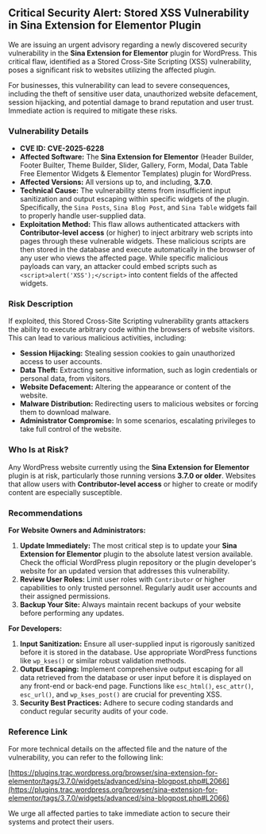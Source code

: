 ## Critical Security Alert: Stored XSS Vulnerability in Sina Extension for Elementor Plugin

We are issuing an urgent advisory regarding a newly discovered security vulnerability in the **Sina Extension for Elementor** plugin for WordPress. This critical flaw, identified as a Stored Cross-Site Scripting (XSS) vulnerability, poses a significant risk to websites utilizing the affected plugin.

For businesses, this vulnerability can lead to severe consequences, including the theft of sensitive user data, unauthorized website defacement, session hijacking, and potential damage to brand reputation and user trust. Immediate action is required to mitigate these risks.

### Vulnerability Details

*   **CVE ID:** **CVE-2025-6228**
*   **Affected Software:** The **Sina Extension for Elementor** (Header Builder, Footer Builter, Theme Builder, Slider, Gallery, Form, Modal, Data Table Free Elementor Widgets & Elementor Templates) plugin for WordPress.
*   **Affected Versions:** All versions up to, and including, **3.7.0**.
*   **Technical Cause:** The vulnerability stems from insufficient input sanitization and output escaping within specific widgets of the plugin. Specifically, the `Sina Posts`, `Sina Blog Post`, and `Sina Table` widgets fail to properly handle user-supplied data.
*   **Exploitation Method:** This flaw allows authenticated attackers with **Contributor-level access** (or higher) to inject arbitrary web scripts into pages through these vulnerable widgets. These malicious scripts are then stored in the database and execute automatically in the browser of any user who views the affected page. While specific malicious payloads can vary, an attacker could embed scripts such as `<script>alert('XSS');</script>` into content fields of the affected widgets.

### Risk Description

If exploited, this Stored Cross-Site Scripting vulnerability grants attackers the ability to execute arbitrary code within the browsers of website visitors. This can lead to various malicious activities, including:

*   **Session Hijacking:** Stealing session cookies to gain unauthorized access to user accounts.
*   **Data Theft:** Extracting sensitive information, such as login credentials or personal data, from visitors.
*   **Website Defacement:** Altering the appearance or content of the website.
*   **Malware Distribution:** Redirecting users to malicious websites or forcing them to download malware.
*   **Administrator Compromise:** In some scenarios, escalating privileges to take full control of the website.

### Who Is at Risk?

Any WordPress website currently using the **Sina Extension for Elementor** plugin is at risk, particularly those running versions **3.7.0 or older**. Websites that allow users with **Contributor-level access** or higher to create or modify content are especially susceptible.

### Recommendations

**For Website Owners and Administrators:**

1.  **Update Immediately:** The most critical step is to update your **Sina Extension for Elementor** plugin to the absolute latest version available. Check the official WordPress plugin repository or the plugin developer's website for an updated version that addresses this vulnerability.
2.  **Review User Roles:** Limit user roles with `Contributor` or higher capabilities to only trusted personnel. Regularly audit user accounts and their assigned permissions.
3.  **Backup Your Site:** Always maintain recent backups of your website before performing any updates.

**For Developers:**

1.  **Input Sanitization:** Ensure all user-supplied input is rigorously sanitized before it is stored in the database. Use appropriate WordPress functions like `wp_kses()` or similar robust validation methods.
2.  **Output Escaping:** Implement comprehensive output escaping for all data retrieved from the database or user input before it is displayed on any front-end or back-end page. Functions like `esc_html()`, `esc_attr()`, `esc_url()`, and `wp_kses_post()` are crucial for preventing XSS.
3.  **Security Best Practices:** Adhere to secure coding standards and conduct regular security audits of your code.

### Reference Link

For more technical details on the affected file and the nature of the vulnerability, you can refer to the following link:

[https://plugins.trac.wordpress.org/browser/sina-extension-for-elementor/tags/3.7.0/widgets/advanced/sina-blogpost.php#L2066](https://plugins.trac.wordpress.org/browser/sina-extension-for-elementor/tags/3.7.0/widgets/advanced/sina-blogpost.php#L2066)

We urge all affected parties to take immediate action to secure their systems and protect their users.